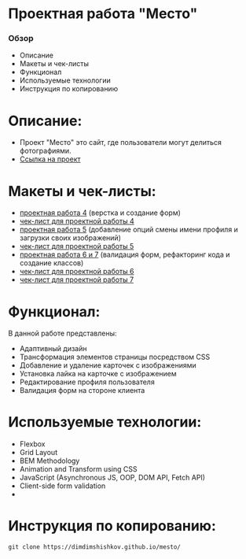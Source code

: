 # Проектная работа "Место"

### Обзор

* Описание
* Макеты и чек-листы
* Функционал
* Используемые технологии
* Инструкция по копированию

# Описание:

* Проект "Место" это сайт, где пользователи могут делиться фотографиями.
* [Ссылка на проект](https://dimdimshishkov.github.io/mesto/)

# Макеты и чек-листы:

* [проектная работа 4](https://www.figma.com/file/2cn9N9jSkmxD84oJik7xL7/JavaScript.-Sprint-4?node-id=0%3A1) (верстка и создание форм)
* [чек-лист для проектной работы 4](https://code.s3.yandex.net/web-developer/checklists-pdf/new-program/checklist-4.pdf)
* [проектная работа 5](https://www.figma.com/file/bjyvbKKJN2naO0ucURl2Z0/JavaScript.-Sprint-5?node-id=0%3A1) (добавление опций смены имени профиля и загрузки своих изображений)
* [чек-лист для проектной работы 5](https://code.s3.yandex.net/web-developer/checklists-pdf/new-program/checklist-5.pdf)
* [проектная работа 6 и 7](https://www.figma.com/file/kRVLKwYG3d1HGLvh7JFWRT/JavaScript.-Sprint-6?node-id=0%3A1) (валидация форм, рефакторинг кода и создание классов)
* [чек-лист для проектной работы 6](https://code.s3.yandex.net/web-developer/checklists-pdf/new-program/checklist-6.pdf)
* [чек-лист для проектной работы 7](https://code.s3.yandex.net/web-developer/checklists-pdf/new-program/checklist-7.pdf)

# Функционал:

В данной работе представлены:
* Адаптивный дизайн
* Трансформация элементов страницы посредством CSS
* Добавление и удаление карточек с изображениями
* Установка лайка на карточке с изображением
* Редактирование профиля пользователя
* Валидация форм на стороне клиента

# Используемые технологии:

* Flexbox
* Grid Layout
* BEM Methodology
* Animation and Transform using CSS
* JavaScript (Asynchronous JS, OOP, DOM API, Fetch API)
* Client-side form validation
* 

# Инструкция по копированию:

``` 
git clone https://dimdimshishkov.github.io/mesto/
``` 
